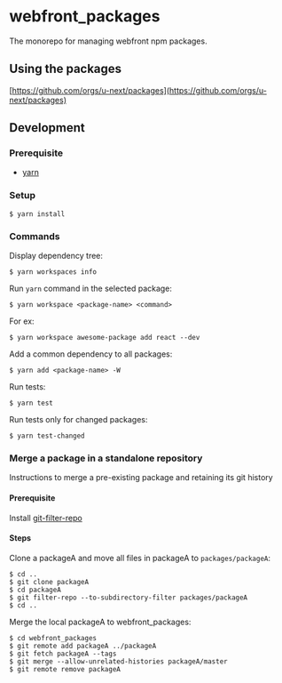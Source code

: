 # webfront_packages

The monorepo for managing webfront npm packages.

## Using the packages

[https://github.com/orgs/u-next/packages](https://github.com/orgs/u-next/packages)

## Development

### Prerequisite

* [yarn](https://yarnpkg.com/)

### Setup

```
$ yarn install
```

### Commands

Display dependency tree:
```
$ yarn workspaces info
```

Run `yarn` command in the selected package:
```
$ yarn workspace <package-name> <command>
```

For ex:
```
$ yarn workspace awesome-package add react --dev
```

Add a common dependency to all packages:
```
$ yarn add <package-name> -W
```

Run tests:
```
$ yarn test
```

Run tests only for changed packages:
```
$ yarn test-changed
```

### Merge a package in a standalone repository

Instructions to merge a pre-existing package and retaining its git history

#### Prerequisite

Install [git-filter-repo](https://github.com/newren/git-filter-repo/blob/main/INSTALL.md)

#### Steps

Clone a packageA and move all files in packageA to `packages/packageA`:
```
$ cd ..
$ git clone packageA
$ cd packageA
$ git filter-repo --to-subdirectory-filter packages/packageA
$ cd ..
```

Merge the local packageA to webfront_packages:
```
$ cd webfront_packages
$ git remote add packageA ../packageA
$ git fetch packageA --tags
$ git merge --allow-unrelated-histories packageA/master
$ git remote remove packageA
```
